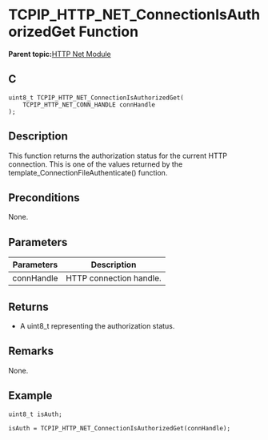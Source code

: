 # TCPIP\_HTTP\_NET\_ConnectionIsAuthorizedGet Function

**Parent topic:**[HTTP Net Module](GUID-4EFEB885-ECF8-44B5-8F23-1D05952E1845.md)

## C

```
uint8_t TCPIP_HTTP_NET_ConnectionIsAuthorizedGet(
    TCPIP_HTTP_NET_CONN_HANDLE connHandle
);
```

## Description

This function returns the authorization status for the current HTTP connection. This is one of the values returned by the template\_ConnectionFileAuthenticate\(\) function.

## Preconditions

None.

## Parameters

|Parameters|Description|
|----------|-----------|
|connHandle|HTTP connection handle.|

## Returns

-   A uint8\_t representing the authorization status.


## Remarks

None.

## Example

```
uint8_t isAuth;

isAuth = TCPIP_HTTP_NET_ConnectionIsAuthorizedGet(connHandle);
```

